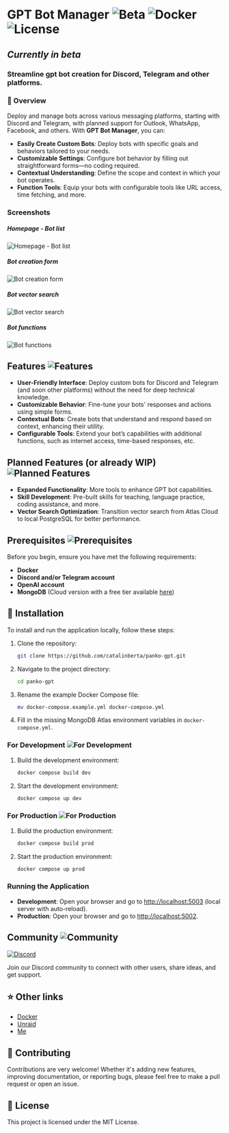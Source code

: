 # GPT Bot Manager ![Beta](https://img.shields.io/badge/status-beta-yellow) ![Docker](https://img.shields.io/badge/Docker-Ready-blue) ![License](https://img.shields.io/badge/license-MIT-green)

## _*Currently in beta*_

### Streamline gpt bot creation for Discord, Telegram and other platforms.

### 🚀 Overview
Deploy and manage bots across various messaging platforms, starting with Discord and Telegram, with planned support for Outlook, WhatsApp, Facebook, and others. With **GPT Bot Manager**, you can:

- **Easily Create Custom Bots**: Deploy bots with specific goals and behaviors tailored to your needs.
- **Customizable Settings**: Configure bot behavior by filling out straightforward forms—no coding required.
- **Contextual Understanding**: Define the scope and context in which your bot operates.
- **Function Tools**: Equip your bots with configurable tools like URL access, time fetching, and more.

### Screenshots
##### Homepage - Bot list
![Homepage - Bot list](https://catalinberta.com/files/panko/panko-gpt/screenshots/01-homepage.png)
##### Bot creation form
![Bot creation form](https://catalinberta.com/files/panko/panko-gpt/screenshots/02-create-form.png)
##### Bot vector search
![Bot vector search](https://catalinberta.com/files/panko/panko-gpt/screenshots/03-create-vector-search.png)
##### Bot functions
![Bot functions](https://catalinberta.com/files/panko/panko-gpt/screenshots/05-functions.png)

## Features ![Features](https://img.shields.io/badge/Features-8E44AD?logo=features&logoColor=white) 
- **User-Friendly Interface**: Deploy custom bots for Discord and Telegram (and soon other platforms) without the need for deep technical knowledge.
- **Customizable Behavior**: Fine-tune your bots' responses and actions using simple forms.
- **Contextual Bots**: Create bots that understand and respond based on context, enhancing their utility.
- **Configurable Tools**: Extend your bot’s capabilities with additional functions, such as internet access, time-based responses, etc.

## Planned Features (or already WIP)  ![Planned Features](https://img.shields.io/badge/Planned%20Features-F39C12?logo=rocket&logoColor=white)

- **Expanded Functionality**: More tools to enhance GPT bot capabilities.
- **Skill Development**: Pre-built skills for teaching, language practice, coding assistance, and more.
- **Vector Search Optimization**: Transition vector search from Atlas Cloud to local PostgreSQL for better performance.
  
## Prerequisites  ![Prerequisites](https://img.shields.io/badge/Prerequisites-0D6EFD?logo=docker&logoColor=white)

Before you begin, ensure you have met the following requirements:

- **Docker**
- **Discord and/or Telegram account**
- **OpenAI account**
- **MongoDB** (Cloud version with a free tier available [here](https://www.mongodb.com/cloud/atlas/register))

## 📝 Installation

To install and run the application locally, follow these steps:

1. Clone the repository:
   ```bash
   git clone https://github.com/catalinberta/panko-gpt.git
   ```

2. Navigate to the project directory:
   ```bash
   cd panko-gpt
   ```

3. Rename the example Docker Compose file:
   ```bash
   mv docker-compose.example.yml docker-compose.yml
   ```

4. Fill in the missing MongoDB Atlas environment variables in `docker-compose.yml`.

### For Development  ![For Development](https://img.shields.io/badge/For%20Development-FF5733?logo=visual-studio-code&logoColor=white) 

1. Build the development environment:
   ```bash
   docker compose build dev
   ```

2. Start the development environment:
   ```bash
   docker compose up dev
   ```

### For Production  ![For Production](https://img.shields.io/badge/For%20Production-28A745?logo=heroku&logoColor=white)

1. Build the production environment:
   ```bash
   docker compose build prod
   ```

2. Start the production environment:
   ```bash
   docker compose up prod
   ```

### Running the Application

- **Development**: Open your browser and go to [http://localhost:5003](http://localhost:5003) (local server with auto-reload).
- **Production**: Open your browser and go to [http://localhost:5002](http://localhost:5002).

## Community ![Community](https://img.shields.io/badge/Community-7289DA?logo=discord&logoColor=white) 

[![Discord](https://img.shields.io/badge/Discord-Join%20Us-7289DA?logo=discord&logoColor=white)](https://eq6w.short.gy/discord-invite-github)

Join our Discord community to connect with other users, share ideas, and get support.

## ⭐️ Other links
- [Docker](https://hub.docker.com/repository/docker/catalinbertadev/panko-gpt)
- [Unraid](https://unraid.net/community/apps?q=panko-gpt)
- [Me](https://catalinberta.com)

## 🤝 Contributing
Contributions are very welcome! Whether it's adding new features, improving documentation, or reporting bugs, please feel free to make a pull request or open an issue.

## 📃 License
This project is licensed under the MIT License.
